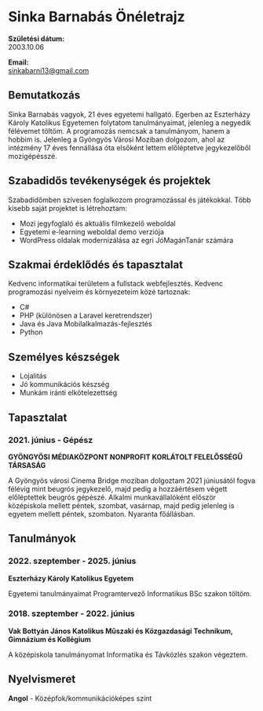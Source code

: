 # Sinka Barnabás Önéletrajz


**Születési dátum:**  
 2003.10.06

**Email:**  
[sinkabarni13@gmail.com](mailto:sinkabarni13@gmail.com)

## Bemutatkozás

Sinka Barnabás vagyok, 21 éves egyetemi hallgató. Egerben az Eszterházy Károly Katolikus Egyetemen folytatom tanulmányaimat, jelenleg a negyedik félévemet töltöm. A programozás nemcsak a tanulmányom, hanem a hobbim is. Jelenleg a Gyöngyös Városi Moziban dolgozom, ahol az intézmény 17 éves fennállása óta elsőként lettem előléptetve jegykezelőből mozigépésszé.

## Szabadidős tevékenységek és projektek

Szabadidőmben szívesen foglalkozom programozással és játékokkal. Több kisebb saját projektet is létrehoztam:

- Mozi jegyfoglaló és aktuális filmkezelő weboldal
- Egyetemi e-learning weboldal demo verziója
- WordPress oldalak modernizálása az egri JóMagánTanár számára

## Szakmai érdeklődés és tapasztalat

Kedvenc informatikai területem a fullstack webfejlesztés. Kedvenc programozási nyelveim és környezeteim közé tartoznak:

- C#
- PHP (különösen a Laravel keretrendszer)
- Java és Java Mobilalkalmazás-fejlesztés
- Python

## Személyes készségek

- Lojalitás
- Jó kommunikációs készség
- Munkám iránti elkötelezettség

## Tapasztalat

### 2021. június - Gépész
**GYÖNGYÖSI MÉDIAKÖZPONT NONPROFIT KORLÁTOLT FELELŐSSÉGŰ TÁRSASÁG**

A Gyöngyös városi Cinema Bridge moziban dolgoztam 2021 júniusától fogva félévig mint beugrós jegykezelő, majd pedig a hozzáértésem végett előléptettek beugrós gépészé. Alkalmi munkavállalóként először középiskola mellett péntek, szombat, vasárnap, majd pedig jelenleg is egyetem mellett péntek, szombaton. Nyaranta főállásban.

## Tanulmányok

### 2022. szeptember - 2025. június
**Eszterházy Károly Katolikus Egyetem**

Egyetemi tanulmányaimat Programtervező Informatikus BSc szakon töltöm.

### 2018. szeptember - 2022. június
**Vak Bottyán János Katolikus Műszaki és Közgazdasági Technikum, Gimnázium és Kollégium**

A középiskola tanulmányomat Informatika és Távközlés szakon végeztem.

## Nyelvismeret

**Angol** - Középfok/kommunikációképes szint
